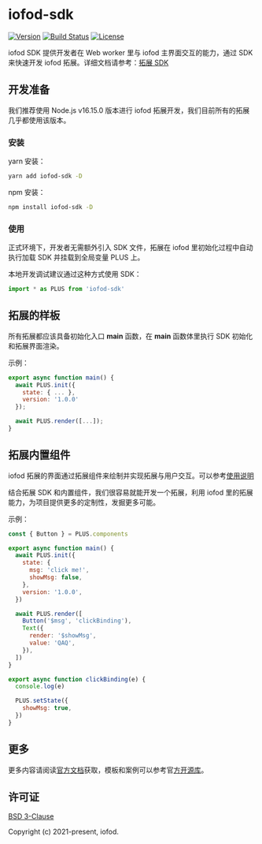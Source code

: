 # iofod-sdk

[![Version](https://img.shields.io/github/package-json/v/iofod/iofod-sdk)](https://github.com/iofod/iofod-sdk/)
[![Build Status](https://img.shields.io/github/workflow/status/iofod/iofod-sdk/build)](https://github.com/iofod/iofod-sdk/actions)
[![License](https://img.shields.io/github/license/iofod/iofod-sdk)](https://github.com/iofod/iofod-sdk/blob/main/LICENSE.md)

iofod SDK 提供开发者在 Web worker 里与 iofod 主界面交互的能力，通过 SDK 来快速开发 iofod 拓展。详细文档请参考：[拓展 SDK](https://doc.iofod.cn/#/zh-cn/9/02)

## 开发准备

我们推荐使用 Node.js v16.15.0 版本进行 iofod 拓展开发，我们目前所有的拓展几乎都使用该版本。

### 安装

yarn 安装：

```bash
yarn add iofod-sdk -D
```

npm 安装：

```bash
npm install iofod-sdk -D
```

### 使用

正式环境下，开发者无需额外引入 SDK 文件，拓展在 iofod 里初始化过程中自动执行加载 SDK 并挂载到全局变量 PLUS 上。

本地开发调试建议通过这种方式使用 SDK：

```js
import * as PLUS from 'iofod-sdk'
```

## 拓展的样板

所有拓展都应该具备初始化入口 **main** 函数，在 **main** 函数体里执行 SDK 初始化和拓展界面渲染。

示例：

```js
export async function main() {
  await PLUS.init({
    state: { ... },
    version: '1.0.0'
  });

  await PLUS.render([...]);
}
```

## 拓展内置组件

iofod 拓展的界面通过拓展组件来绘制并实现拓展与用户交互。可以参考[使用说明](https://doc.iofod.cn/#/zh-cn/9/03)

结合拓展 SDK 和内置组件，我们很容易就能开发一个拓展，利用 iofod 里的拓展能力，为项目提供更多的定制性，发掘更多可能。

示例：

```js
const { Button } = PLUS.components

export async function main() {
  await PLUS.init({
    state: {
      msg: 'click me!',
      showMsg: false,
    },
    version: '1.0.0',
  })

  await PLUS.render([
    Button('$msg', 'clickBinding'),
    Text({
      render: '$showMsg',
      value: 'QAQ',
    }),
  ])
}

export async function clickBinding(e) {
  console.log(e)

  PLUS.setState({
    showMsg: true,
  })
}
```

## 更多

更多内容请阅读[官方文档](https://doc.iofod.cn/#/zh-cn/9/01)获取，模板和案例可以参考官[方开源库](https://github.com/iofod/iofod-extensions)。

## 许可证

[BSD 3-Clause](https://github.com/iofod/iofod-sdk/blob/main/LICENSE.md)

Copyright (c) 2021-present, iofod.
